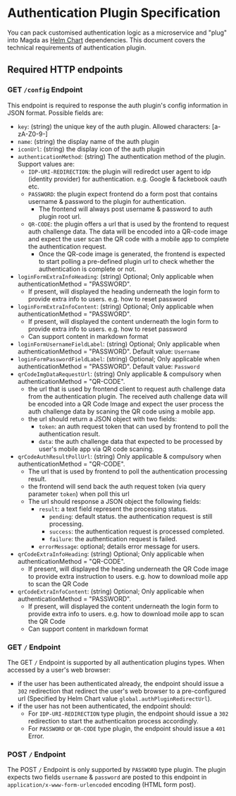 # Authentication Plugin Specification

You can pack customised authentication logic as a microservice and "plug" into Magda as [Helm Chart](https://helm.sh/docs/topics/charts/) dependencies. This document covers the technical requirements of authentication plugin.

## Required HTTP endpoints

### GET `/config` Endpoint

This endpoint is required to response the auth plugin's config information in JSON format. Possible fields are:

-   `key`: (string) the unique key of the auth plugin. Allowed characters: [a-zA-Z0-9\-]
-   `name`: (string) the display name of the auth plugin
-   `iconUrl`: (string) the display icon of the auth plugin
-   `authenticationMethod`: (string) The authentication method of the plugin. Support values are:
    -   `IDP-URI-REDIRECTION`: the plugin will rediredct user agent to idp (identity provider) for authentication. e.g. Google & fackebook oauth etc.
    -   `PASSWORD`: the plugin expect frontend do a form post that contains username & password to the plugin for authentication.
        -   The frontend will always post username & password to auth plugin root url.
    -   `QR-CODE`: the plugin offers a url that is used by the frontend to request auth challenge data. The data will be encoded into a QR-code image and expect the user scan the QR code with a mobile app to complete the authentication request.
        -   Once the QR-code image is generated, the frontend is expected to start polling a pre-defined plugin url to check whether the authentication is complete or not.
-   `loginFormExtraInfoHeading`: (string) Optional; Only applicable when authenticationMethod = "PASSWORD".
    -   If present, will displayed the heading underneath the login form to provide extra info to users. e.g. how to reset password
-   `loginFormExtraInfoContent`: (string) Optional; Only applicable when authenticationMethod = "PASSWORD".
    -   If present, will displayed the content underneath the login form to provide extra info to users. e.g. how to reset password
    -   Can support content in markdown format
-   `loginFormUsernameFieldLabel`: (string) Optional; Only applicable when authenticationMethod = "PASSWORD". Default value: `Username`
-   `loginFormPasswordFieldLabel`: (string) Optional; Only applicable when authenticationMethod = "PASSWORD". Default value: `Password`
-   `qrCodeImgDataRequestUrl`: (string) Only applicable & compulsory when authenticationMethod = "QR-CODE".
    -   the url that is used by frontend client to request auth challenge data from the authentication plugin. The received auth challenge data will be encoded into a QR Code Image and expect the user process the auth challenge data by scaning the QR code using a mobile app.
    -   the url should return a JSON object with two fields:
        -   `token`: an auth request token that can used by frontend to poll the authentication result.
        -   `data`: the auth challenge data that expected to be processed by user's mobile app via QR code scaning.
-   `qrCodeAuthResultPollUrl`: (string) Only applicable & compulsory when authenticationMethod = "QR-CODE".
    -   The url that is used by frontend to poll the authentication processing result.
    -   the frontend will send back the auth request token (via query parameter `token`) when poll this url
    -   The url should response a JSON object the following fields:
        -   `result`: a text field represent the processing status.
            -   `pending`: default status. the authentication request is still processing.
            -   `success`: the authentication request is processed completed.
            -   `failure`: the authentication request is failed.
        -   `errorMessage`: optional; details error message for users.
-   `qrCodeExtraInfoHeading`: (string) Optional; Only applicable when authenticationMethod = "QR-CODE".
    -   If present, will displayed the heading underneath the QR Code image to provide extra instruction to users. e.g. how to download moile app to scan the QR Code
-   `qrCodeExtraInfoContent`: (string) Optional; Only applicable when authenticationMethod = "PASSWORD".
    -   If present, will displayed the content underneath the login form to provide extra info to users. e.g. how to download moile app to scan the QR Code
    -   Can support content in markdown format

### GET `/` Endpoint

The GET `/` Endpoint is supported by all authentication plugins types. When accessed by a user's web browser:

-   if the user has been authenticated already, the endpoint should issue a `302` redirection that redirect the user's web browser to a pre-configured url (Specified by Helm Chart value `global.authPluginRedirectUrl`).
-   if the user has not been authenticated, the endpoint should:
    -   For `IDP-URI-REDIRECTION` type plugin, the endpoint should issue a `302` redirection to start the authenticaiton process accordingly.
    -   For `PASSWORD` or `QR-CODE` type plugin, the endpoint should issue a `401` Error.

### POST `/` Endpoint

The POST `/` Endpoint is only supported by `PASSWORD` type plugin. The plugin expects two fields `username` & `password` are posted to this endpoint in `application/x-www-form-urlencoded` encoding (HTML form post).
